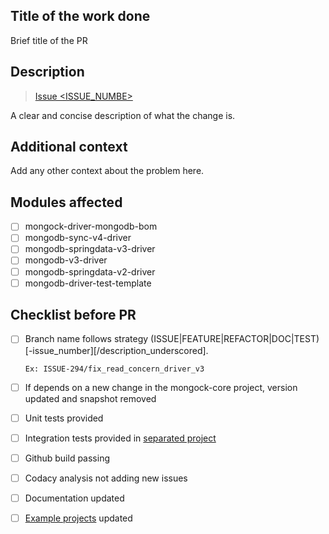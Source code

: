 
## Title of the work done
Brief title of the PR


## Description

> [Issue <ISSUE_NUMBE>](https://github.com/cloudyrock/mongock/issues/<ISSUE_NUMBE>)

A clear and concise description of what the change is.

## Additional context

Add any other context about the problem here.

## Modules affected
- [ ] mongock-driver-mongodb-bom
- [ ] mongodb-sync-v4-driver
- [ ] mongodb-springdata-v3-driver
- [ ] mongodb-v3-driver
- [ ] mongodb-springdata-v2-driver
- [ ] mongodb-driver-test-template  

## Checklist before PR
- [ ] Branch name follows strategy (ISSUE|FEATURE|REFACTOR|DOC|TEST)[-issue_number][/description_underscored]. 

      Ex: ISSUE-294/fix_read_concern_driver_v3
- [ ] If depends on a new change in the mongock-core project, version updated and snapshot removed
- [ ] Unit tests provided
- [ ] Integration tests provided in [separated project](https://github.com/cloudyrock/mongock-integration-tests)
- [ ] Github build passing
- [ ] Codacy analysis not adding new issues
- [ ] Documentation updated
- [ ] [Example projects](https://github.com/cloudyrock/mongock-examples) updated

